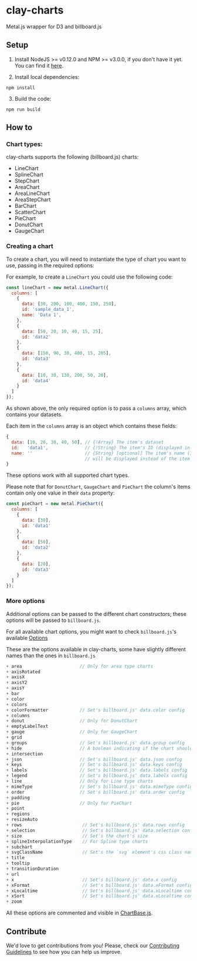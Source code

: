 # clay-charts

Metal.js wrapper for D3 and billboard.js

## Setup

1. Install NodeJS >= v0.12.0 and NPM >= v3.0.0, if you don't have it yet. You
can find it [here](https://nodejs.org).

2. Install local dependencies:

  ```
  npm install
  ```

3. Build the code:

  ```
  npm run build
  ```

## How to

### Chart types:

clay-charts supports the following (billboard.js) charts:

+ LineChart
+ SplineChart
+ StepChart
+ AreaChart
+ AreaLineChart
+ AreaStepChart
+ BarChart
+ ScatterChart
+ PieChart
+ DonutChart
+ GaugeChart

### Creating a chart

To create a chart, you will need to instantiate the type of
chart you want to use, passing in the required options:

For example, to create a `LineChart` you could use the following code:

```javascript
const lineChart = new metal.LineChart({
  columns: [
    {
      data: [30, 200, 100, 400, 150, 250],
      id: 'sample_data_1',
      name: 'Data 1',
    },
    {
      data: [50, 20, 10, 40, 15, 25],
      id: 'data2'
    },
    {
      data: [150, 90, 30, 400, 15, 205],
      id: 'data3'
    },
    {
      data: [10, 30, 130, 200, 50, 20],
      id: 'data4'
    }
  ]
});
```

As shown above, the only required option is to pass a `columns`
array, which contains your datasets.

Each item in the `columns` array is an object which contains these fields:

```javascript
{
  data: [10, 20, 30, 40, 50], // {!Array} The item's dataset
  id:   'data1',              // {!String} The item's ID (displayed in the chart's legend and tooltip)
  name: ''                    // {String} [optional] The item's name (If specified,
                              // will be displayed instead of the item's ID in the chart's legend and tooltip)
}
```

These options work with all supported chart types.

Please note that for `DonutChart`, `GaugeChart` and `PieChart` the column's items contain only one value in their `data` property:

```javascript
const pieChart = new metal.PieChart({
  columns: [
    {
      data: [30],
      id: 'data1'
    },
    {
      data: [50],
      id: 'data2'
    },
    {
      data: [20],
      id: 'data3'
    }
  ]
});
```
### More options

Additional options can be passed to the different chart constructors; these options will be passed to `billboard.js`.

For all available chart options, you might want to check `billboard.js`'s available [Options](https://github.com/naver/billboard.js/blob/master/src/config/Options.js)

These are the options available in clay-charts, some have slightly different names than the ones in `billboard.js`

```javascript
+ area                      // Only for area type charts
+ axisRotated
+ axisX
+ axisY2
+ axisY
+ bar
+ color
+ colors
+ colorFormatter            // Set's billboard.js' data.color config
+ columns
+ donut                     // Only for DonutChart
+ emptyLabelText
+ gauge                     // Only for GaugeChart
+ grid
+ groups                    // Set's billboard.js' data.group config
+ hide                      // A boolean indicating if the chart should be hidden
+ intersection
+ json                      // Set's billboard.js' data.json config
+ keys                      // Set's billboard.js' data.keys config
+ labels                    // Set's billboard.js' data.labels config
+ legend                    // Set's billboard.js' data.labels config
+ line                      // Only for Line type charts
+ mimeType                  // Set's billboard.js' data.mimeType config
+ order                     // Set's billboard.js' data.order config
+ padding
+ pie                       // Only for PieChart
+ point
+ regions
+ resizeAuto
+ rows                       // Set's billboard.js' data.rows config
+ selection                  // Set's billboard.js' data.selection config
+ size                       // Set's the chart's size
+ splineInterpolationType    // For Spline type charts
+ subchart
+ svgClassName               // Set's the `svg` element's css class name
+ title
+ tooltip
+ transitionDuration
+ url
+ x                          // Set's billboard.js' data.x config
+ xFormat                    // Set's billboard.js' data.xFormat config
+ xLocaltime                 // Set's billboard.js' data.xLocaltime config
+ xSort                      // Set's billboard.js' data.xLocaltime config
+ zoom
```

All these options are commented and visible in [ChartBase.js](src/ChartBase.js).

## Contribute

We'd love to get contributions from you! Please, check our [Contributing Guidelines](CONTRIBUTING.md) to see how you can help us improve.
